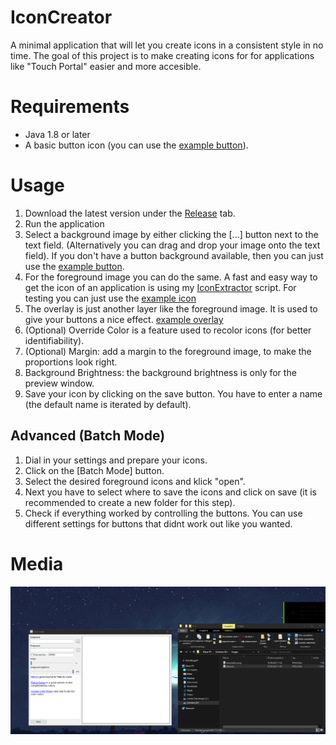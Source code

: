 # IconCreator
A minimal application that will let you create icons in a consistent style in no time.
The goal of this project is to make creating icons for for applications like "Touch Portal" easier and more accesible.

# Requirements
- Java 1.8 or later
- A basic button icon (you can use the [example button](https://github.com/Qysher/IconCreator/blob/master/examples/exampleBackground.png)).

# Usage
1. Download the latest version under the [Release](https://github.com/Qysher/IconCreator/releases) tab. 
2. Run the application
3. Select a background image by either clicking the [...] button next to the text field. (Alternatively you can drag and drop your image onto the text field). If you don't have a button background available, then you can just use the [example button](https://github.com/Qysher/IconCreator/blob/master/examples/exampleBackground.png).
4. For the foreground image you can do the same. A fast and easy way to get the icon of an application is using my [IconExtractor](https://github.com/Qysher/IconExtractor) script. For testing you can just use the [example icon](https://github.com/Qysher/IconCreator/blob/master/examples/exampleForeground.png)
5. The overlay is just another layer like the foreground image. It is used to give your buttons a nice effect. [example overlay](https://github.com/Qysher/IconCreator/blob/master/examples/exampleOverlay.png)
6. (Optional) Override Color is a feature used to recolor icons (for better identifiability).
7. (Optional) Margin: add a margin to the foreground image, to make the proportions look right.
8. Background Brightness: the background brightness is only for the preview window.
9. Save your icon by clicking on the save button. You have to enter a name (the default name is iterated by default).

## Advanced (Batch Mode)
1. Dial in your settings and prepare your icons.
2. Click on the [Batch Mode] button.
3. Select the desired foreground icons and klick "open".
4. Next you have to select where to save the icons and click on save (it is recommended to create a new folder for this step).
5. Check if everything worked by controlling the buttons. You can use different settings for buttons that didnt work out like you wanted.

# Media
![GIF of making an icon](https://raw.githubusercontent.com/Qysher/IconCreator/master/iconcreator-example.gif)
